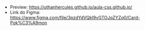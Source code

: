 - Preview: https://uthanhercules.github.io/aula-css.github.io/  
- Link do Figma: https://www.figma.com/file/3pzdYdVQkI9vGTOJqZYZq0/Card-Pok%C3%A9mon